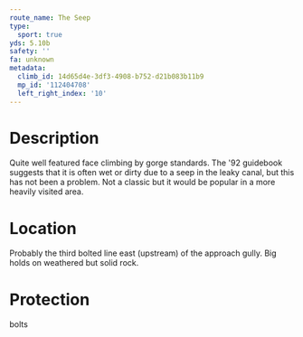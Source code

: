 ```yaml
---
route_name: The Seep
type:
  sport: true
yds: 5.10b
safety: ''
fa: unknown
metadata:
  climb_id: 14d65d4e-3df3-4908-b752-d21b083b11b9
  mp_id: '112404708'
  left_right_index: '10'
---
```

# Description
Quite well featured face climbing by gorge standards.  The '92 guidebook suggests that it is often wet or dirty due to a seep in the leaky canal, but this has not been a problem. Not a classic but it would be popular in a more heavily visited area.

# Location
Probably the third bolted line east (upstream) of the approach gully.  Big holds on weathered but solid rock.

# Protection
bolts
